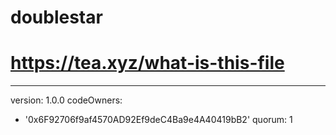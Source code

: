 # doublestar
# https://tea.xyz/what-is-this-file
---
version: 1.0.0
codeOwners:
  - '0x6F92706f9af4570AD92Ef9deC4Ba9e4A40419bB2'
quorum: 1


